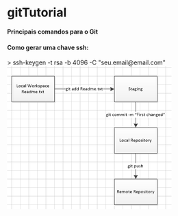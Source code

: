 # gitTutorial
<strong>Principais comandos para o Git</strong>

<h4>Como gerar uma chave ssh:</h4>
 > ssh-keygen -t rsa -b 4096 -C "seu.email@email.com"


<img src="./images/git-diagram.png" />
